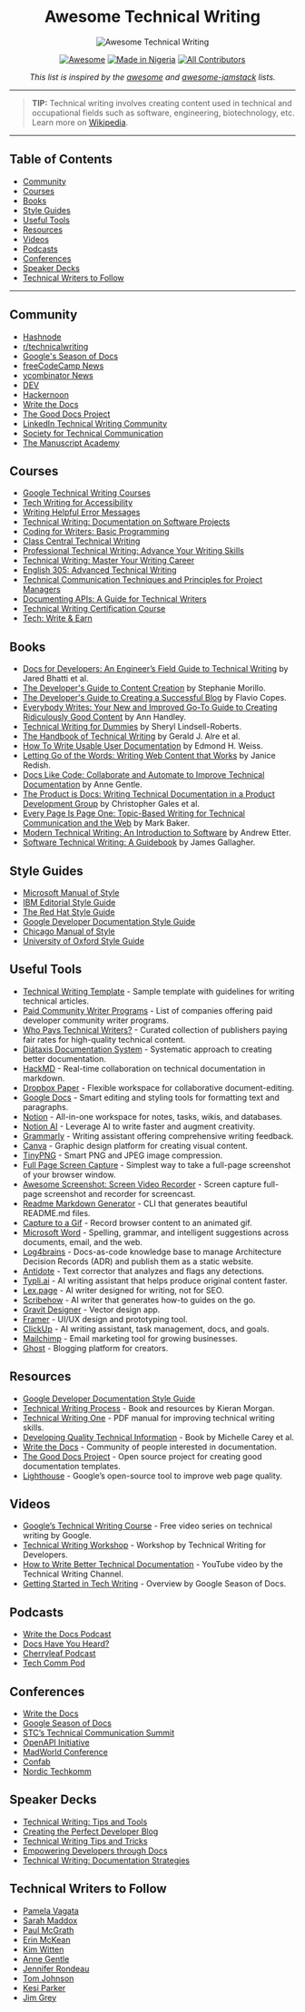 <div align="center">
  
# Awesome Technical Writing

![Awesome Technical Writing](https://repository-images.githubusercontent.com/221308953/36034800-6311-11ea-8418-8a1a03c97d81)

[![Awesome](https://cdn.rawgit.com/sindresorhus/awesome/d7305f38d29fed78fa85652e3a63e154dd8e8829/media/badge.svg)](https://github.com/sindresorhus/awesome)
[![Made in Nigeria](https://img.shields.io/badge/Made%20in-Nigeria-008751.svg?style=flat-square)](https://github.com/BolajiAyodeji/awesome-technical-writing)
[![All Contributors](https://img.shields.io/badge/all_contributors-22-orange.svg?style=flat-square)](#contributors-)

*This list is inspired by the [awesome](https://github.com/sindresorhus/awesome) and [awesome-jamstack](https://github.com/bolajiayodeji/awesome-jamstack) lists.*

</div>

---

> **TIP:** Technical writing involves creating content used in technical and occupational fields such as software, engineering, biotechnology, etc. Learn more on [Wikipedia](https://en.wikipedia.org/wiki/Technical_writing).

---

## Table of Contents

- [Community](#community)
- [Courses](#courses)
- [Books](#books)
- [Style Guides](#style-guides)
- [Useful Tools](#useful-tools)
- [Resources](#resources)
- [Videos](#videos)
- [Podcasts](#podcasts)
- [Conferences](#conferences)
- [Speaker Decks](#speaker-decks)
- [Technical Writers to Follow](#technical-writers-to-follow)

---

## Community

- [Hashnode](https://hashnode.com)
- [r/technicalwriting](https://reddit.com/r/technicalwriting)
- [Google's Season of Docs](https://developers.google.com/season-of-docs)
- [freeCodeCamp News](https://freecodecamp.org/news)
- [ycombinator News](https://news.ycombinator.com)
- [DEV](https://dev.to)
- [Hackernoon](https://hackernoon.com)
- [Write the Docs](https://writethedocs.org)
- [The Good Docs Project](https://thegooddocsproject.dev)
- [LinkedIn Technical Writing Community](https://linkedin.com/groups/13705342)
- [Society for Technical Communication](https://stc.org)
- [The Manuscript Academy](https://manuscriptacademy.com)

## Courses

- [Google Technical Writing Courses](https://developers.google.com/tech-writing/overview)
- [Tech Writing for Accessibility](https://developers.google.com/tech-writing/accessibility)
- [Writing Helpful Error Messages](https://developers.google.com/tech-writing/error-messages)
- [Technical Writing: Documentation on Software Projects](https://www.pluralsight.com/courses/technical-writing-software-documentation)
- [Coding for Writers: Basic Programming](https://udemy.com/course/coding-for-writers-1-basic-programming)
- [Class Central Technical Writing](https://classcentral.com/course/technical-writing-7117)
- [Professional Technical Writing: Advance Your Writing Skills](https://udemy.com/technical-writing-and-editing)
- [Technical Writing: Master Your Writing Career](https://udemy.com/technical-writing)
- [English 305: Advanced Technical Writing](https://study.com/academy/course/technical-writing-course.html)
- [Technical Communication Techniques and Principles for Project Managers](https://ce.uwec.edu/programs/technical-communication-techniques-and-principles-project-managers)
- [Documenting APIs: A Guide for Technical Writers](https://idratherbewriting.com/learnapidoc)
- [Technical Writing Certification Course](https://aptlearn.io/courses/technical-writing-certification-course)
- [Tech: Write & Earn](https://startuptrybe.trainercentralsite.com/course/techwriteearn)

## Books

- [Docs for Developers: An Engineer’s Field Guide to Technical Writing](https://amzn.to/3SjaMRR) by Jared Bhatti et al.
- [The Developer's Guide to Content Creation](https://developersguidetocontent.com) by Stephanie Morillo.
- [The Developer's Guide to Creating a Successful Blog](https://gumroad.com/l/successfulblog) by Flavio Copes.
- [Everybody Writes: Your New and Improved Go-To Guide to Creating Ridiculously Good Content](https://amzn.to/3Z3EgVY) by Ann Handley.
- [Technical Writing for Dummies](https://amzn.to/3XU6Bx1) by Sheryl Lindsell-Roberts.
- [The Handbook of Technical Writing](https://amzn.to/3IHEXxN) by Gerald J. Alre et al.
- [How To Write Usable User Documentation](https://amzn.to/3KpJtDr) by Edmond H. Weiss.
- [Letting Go of the Words: Writing Web Content that Works](https://amzn.to/41tAV4C) by Janice Redish.
- [Docs Like Code: Collaborate and Automate to Improve Technical Documentation](https://amzn.to/3kdNMHn) by Anne Gentle.
- [The Product is Docs: Writing Technical Documentation in a Product Development Group](https://amzn.to/3m19xKL) by Christopher Gales et al.
- [Every Page Is Page One: Topic-Based Writing for Technical Communication and the Web](https://amzn.to/3KtMx1e) by Mark Baker.
- [Modern Technical Writing: An Introduction to Software](https://amzn.to/3lYEq2H) by Andrew Etter.
- [Software Technical Writing: A Guidebook](https://jamesg.blog/book.pdf) by James Gallagher.

## Style Guides

- [Microsoft Manual of Style](https://ptgmedia.pearsoncmg.com/images/9780735648715/samplepages/9780735648715.pdf)
- [IBM Editorial Style Guide](http://ptgmedia.pearsoncmg.com/images/9780132101301/samplepages/0132101300.pdf)
- [The Red Hat Style Guide](https://stylepedia.net/style)
- [Google Developer Documentation Style Guide](https://developers.google.com/style)
- [Chicago Manual of Style](https://chicagomanualofstyle.org/home.html)
- [University of Oxford Style Guide](https://ox.ac.uk/sites/files/oxford/media_wysiwyg/University%20of%20Oxford%20Style%20Guide.pdf)

## Useful Tools

- [Technical Writing Template](https://github.com/BolajiAyodeji/technical-writing-template) - Sample template with guidelines for writing technical articles.
- [Paid Community Writer Programs](https://github.com/malgamves/CommunityWriterPrograms) - List of companies offering paid developer community writer programs.
- [Who Pays Technical Writers?](https://whopaystechnicalwriters.com) - Curated collection of publishers paying fair rates for high-quality technical content.
- [Diátaxis Documentation System](https://diataxis.fr) - Systematic approach to creating better documentation.
- [HackMD](https://hackmd.io) - Real-time collaboration on technical documentation in markdown.
- [Dropbox Paper](https://dropbox.com/paper) - Flexible workspace for collaborative document-editing.
- [Google Docs](https://docs.google.com) - Smart editing and styling tools for formatting text and paragraphs.
- [Notion](https://notion.so) - All-in-one workspace for notes, tasks, wikis, and databases.
- [Notion AI](https://otion.so/product/ai) - Leverage AI to write faster and augment creativity.
- [Grammarly](https://grammarly.com) - Writing assistant offering comprehensive writing feedback.
- [Canva](https://canva.com) - Graphic design platform for creating visual content.
- [TinyPNG](https://tinypng.com) - Smart PNG and JPEG image compression.
- [Full Page Screen Capture](https://chrome.google.com/webstore/detail/full-page-screen-capture/fdpohaocaechififmbbbbbknoalclacl?hl=en) - Simplest way to take a full-page screenshot of your browser window.
- [Awesome Screenshot: Screen Video Recorder](https://chrome.google.com/webstore/detail/awesome-screenshot-screen/nlipoenfbbikpbjkfpfillcgkoblgpmj?hl=en) - Screen capture full-page screenshot and recorder for screencast.
- [Readme Markdown Generator](https://github.com/kefranabg/readme-md-generator) - CLI that generates beautiful README.md files.
- [Capture to a Gif](https://chrome.google.com/webstore/detail/capture-to-a-gif/eapecadlmfblmnfnojebefkbginhggeh) - Record browser content to an animated gif.
- [Microsoft Word](https://www.microsoft.com/en/microsoft-365/word) - Spelling, grammar, and intelligent suggestions across documents, email, and the web.
- [Log4brains](https://github.com/thomvaill/log4brains) - Docs-as-code knowledge base to manage Architecture Decision Records (ADR) and publish them as a static website.
- [Antidote](https://www.antidote.info) - Text corrector that analyzes and flags any detections.
- [Typli.ai](https://www.typli.ai) - AI writing assistant that helps produce original content faster.
- [Lex.page](https://lex.page) - AI writer designed for writing, not for SEO.
- [Scribehow](https://scribehow.com) - AI writer that generates how-to guides on the go.
- [Gravit Designer](https://www.designer.io) - Vector design app.
- [Framer](https://www.framer.com) - UI/UX design and prototyping tool.
- [ClickUp](https://clickup.com) - AI writing assistant, task management, docs, and goals.
- [Mailchimp](https://mailchimp.com) - Email marketing tool for growing businesses.
- [Ghost](https://ghost.org) - Blogging platform for creators.

## Resources

- [Google Developer Documentation Style Guide](https://developers.google.com/style)
- [Technical Writing Process](https://technicalwritingprocess.com) - Book and resources by Kieran Morgan.
- [Technical Writing One](https://course.ccs.neu.edu/is3500sp21/readings/technical-writing-1.pdf) - PDF manual for improving technical writing skills.
- [Developing Quality Technical Information](https://amzn.to/44qGEMu) - Book by Michelle Carey et al.
- [Write the Docs](https://writethedocs.org) - Community of people interested in documentation.
- [The Good Docs Project](https://thegooddocsproject.dev) - Open source project for creating good documentation templates.
- [Lighthouse](https://developers.google.com/web/tools/lighthouse) - Google’s open-source tool to improve web page quality.

## Videos

- [Google’s Technical Writing Course](https://developers.google.com/tech-writing/videos) - Free video series on technical writing by Google.
- [Technical Writing Workshop](https://www.youtube.com/watch?v=FEgOn7EiOmY) - Workshop by Technical Writing for Developers.
- [How to Write Better Technical Documentation](https://www.youtube.com/watch?v=WSiCDQmUYxI) - YouTube video by the Technical Writing Channel.
- [Getting Started in Tech Writing](https://www.youtube.com/watch?v=qQ6NF-M1I4E) - Overview by Google Season of Docs.

## Podcasts

- [Write the Docs Podcast](https://www.writethedocs.org/podcast/)
- [Docs Have You Heard?](https://podcasts.apple.com/us/podcast/docs-have-you-heard/id1440102161)
- [Cherryleaf Podcast](https://cherryleaf.libsyn.com/)
- [Tech Comm Pod](https://techcommpod.com/)

## Conferences

- [Write the Docs](https://www.writethedocs.org/conf/)
- [Google Season of Docs](https://developers.google.com/season-of-docs)
- [STC’s Technical Communication Summit](https://summit.stc.org/)
- [OpenAPI Initiative](https://www.openapis.org/)
- [MadWorld Conference](https://madcapsoftware.com/conference/)
- [Confab](https://www.confabevents.com/)
- [Nordic Techkomm](https://nordic-techkomm.com/)

## Speaker Decks

- [Technical Writing: Tips and Tools](https://speakerdeck.com/monicalent/technical-writing-tips-and-tools)
- [Creating the Perfect Developer Blog](https://speakerdeck.com/flaviocopes/creating-the-perfect-developer-blog)
- [Technical Writing Tips and Tricks](https://speakerdeck.com/jared_bhatti/technical-writing-tips-and-tricks)
- [Empowering Developers through Docs](https://speakerdeck.com/una/empowering-developers-through-docs)
- [Technical Writing: Documentation Strategies](https://speakerdeck.com/fliptheweb/technical-writing-documentation-strategies)

## Technical Writers to Follow

- [Pamela Vagata](https://linkedin.com/in/pamelavagata)
- [Sarah Maddox](https://sarahmaddox.com/)
- [Paul McGrath](https://twitter.com/paulmcgrath_)
- [Erin McKean](https://twitter.com/emckean)
- [Kim Witten](https://twitter.com/wittenologist)
- [Anne Gentle](https://twitter.com/annegentle)
- [Jennifer Rondeau](https://twitter.com/jennifer_rondeau)
- [Tom Johnson](https://idratherbewriting.com/)
- [Kesi Parker](https://twitter.com/kesiparker)
- [Jim Grey](https://twitter.com/mensaiweb)

